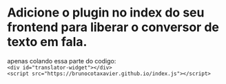 # Adicione o plugin no index do seu frontend para liberar o conversor de texto em fala.

apenas colando essa parte do codigo:<br/>
  `<div id="translator-widget"></div>`<br/>
  `<script src="https://brunocotaxavier.github.io/index.js"></script>`
